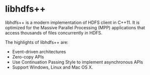 libhdfs++
=========

libhdfs++ is a modern implementation of HDFS client in C++11. It is
optimized for the Massive Parallel Processing (MPP) applications that
access thousands of files concurrently in HDFS.

The highlights of libhdfs++ are:

  * Event-driven architectures
  * Zero-copy APIs
  * Use Continuation Passing Style to implement asynchronous APIs
  * Support Windows, Linux and Mac OS X.

